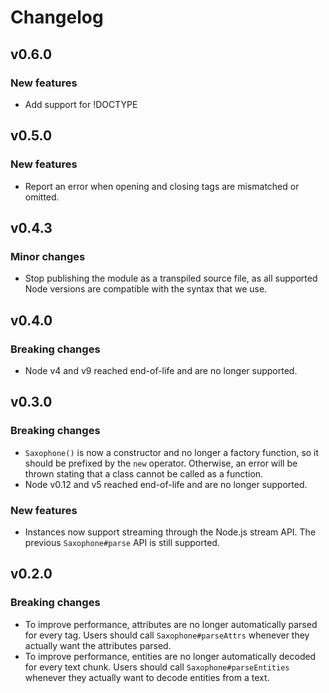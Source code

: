 <!-- vim: set spelllang=en : -->
# Changelog

## v0.6.0

### New features

* Add support for !DOCTYPE

## v0.5.0

### New features

* Report an error when opening and closing tags are mismatched or omitted.

## v0.4.3

### Minor changes

* Stop publishing the module as a transpiled source file, as all supported Node versions are compatible with the syntax that we use.

## v0.4.0

### Breaking changes

* Node v4 and v9 reached end-of-life and are no longer supported.

## v0.3.0

### Breaking changes

* `Saxophone()` is now a constructor and no longer a factory function, so it should be prefixed by the `new` operator. Otherwise, an error will be thrown stating that a class cannot be called as a function.
* Node v0.12 and v5 reached end-of-life and are no longer supported.

### New features

* Instances now support streaming through the Node.js stream API. The previous `Saxophone#parse` API is still supported.

## v0.2.0

### Breaking changes

* To improve performance, attributes are no longer automatically parsed for every tag. Users should call `Saxophone#parseAttrs` whenever they actually want the attributes parsed.
* To improve performance, entities are no longer automatically decoded for every text chunk. Users should call `Saxophone#parseEntities` whenever they actually want to decode entities from a text.

